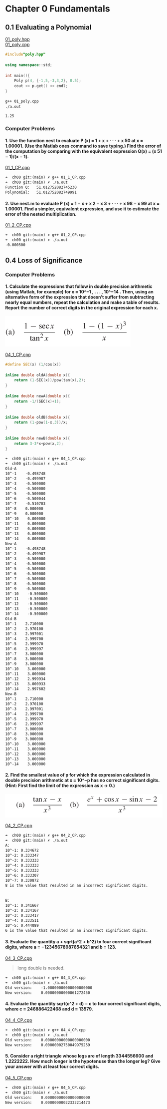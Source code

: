 # Chapter 0 Fundamentals  

## 0.1 Evaluating a Polynomial  


[01_poly.hpp](./01_poly.hpp)  
[01_poly.cpp](./01_poly.cpp)  

```cpp
#include"poly.hpp"  

using namespace::std;

int main(){
    Poly p(4, {-1,5,-3,3,2}, 0.5);
    cout << p.get() << endl;
}
```

`g++ 01_poly.cpp`  
`./a.out`  

```
1.25
```

### Computer Problems  

#### 1. Use the function nest to evaluate P (x) = 1 + x + · · · + x 50 at x = 1.00001. (Use the Matlab ones command to save typing.) Find the error of the computation by comparing with the equivalent expression Q(x) = (x 51 − 1)/(x − 1).

[01_1_CP.cpp](./01_1_CP.cpp)  

```
➜  ch00 git:(main) ✗ g++ 01_1_CP.cpp
➜  ch00 git:(main) ✗ ./a.out
Function Q:   51.012752082745230
Polynomial:   51.012752082749991
```  

#### 2. Use nest.m to evaluate P (x) = 1 − x + x 2 − x 3 + · · · + x 98 − x 99 at x = 1.00001. Find a simpler, equivalent expression, and use it to estimate the error of the nested multiplication.

[01_2_CP.cpp](./01_2_CP.cpp)  

```
➜  ch00 git:(main) ✗ g++ 01_2_CP.cpp
➜  ch00 git:(main) ✗ ./a.out
-0.000500
```   

## 0.4 Loss of Significance  

### Computer Problems  

#### 1. Calculate the expressions that follow in double precision arithmetic (using Matlab, for example) for x = 10^−1 , . . . , 10^−14 . Then, using an alternative form of the expression that doesn’t suffer from subtracting nearly equal numbers, repeat the calculation and make a table of results. Report the number of correct digits in the original expression for each x.  

![](./pic/04_1.png)  

[04_1_CP.cpp](./04_1_CP.cpp)  

```cpp
#define SEC(x) (1/cos(x))

inline double oldA(double x){
    return (1-SEC(x))/pow(tan(x),2);
}

inline double newA(double x){
    return -1/(SEC(x)+1);
}

inline double oldB(double x){
    return (1-pow(1-x,3))/x;
}

inline double newB(double x){
    return 3-3*x+pow(x,2);
}

```

```
➜  ch00 git:(main) ✗ g++ 04_1_CP.cpp
➜  ch00 git:(main) ✗ ./a.out
Old-A
10^-1    -0.498748
10^-2    -0.499987
10^-3    -0.500000
10^-4    -0.500000
10^-5    -0.500000
10^-6    -0.500044
10^-7    -0.510703
10^-8    0.000000
10^-9    0.000000
10^-10    0.000000
10^-11    0.000000
10^-12    0.000000
10^-13    0.000000
10^-14    0.000000
New-A
10^-1    -0.498748
10^-2    -0.499987
10^-3    -0.500000
10^-4    -0.500000
10^-5    -0.500000
10^-6    -0.500000
10^-7    -0.500000
10^-8    -0.500000
10^-9    -0.500000
10^-10    -0.500000
10^-11    -0.500000
10^-12    -0.500000
10^-13    -0.500000
10^-14    -0.500000
Old-B
10^-1    2.710000
10^-2    2.970100
10^-3    2.997001
10^-4    2.999700
10^-5    2.999970
10^-6    2.999997
10^-7    3.000000
10^-8    3.000000
10^-9    3.000000
10^-10    3.000000
10^-11    3.000000
10^-12    2.999934
10^-13    3.000933
10^-14    2.997602
New-B
10^-1    2.710000
10^-2    2.970100
10^-3    2.997001
10^-4    2.999700
10^-5    2.999970
10^-6    2.999997
10^-7    3.000000
10^-8    3.000000
10^-9    3.000000
10^-10    3.000000
10^-11    3.000000
10^-12    3.000000
10^-13    3.000000
10^-14    3.000000
```

#### 2. Find the smallest value of p for which the expression calculated in double precision arithmetic at x = 10^−p has no correct significant digits. (Hint: First find the limit of the expression as x → 0.)

![](./pic/04_2.png)

[04_2_CP.cpp](./04_2_CP.cpp)  

```
➜  ch00 git:(main) ✗ g++ 04_2_CP.cpp
➜  ch00 git:(main) ✗ ./a.out
A:  
10^-1: 0.334672
10^-2: 0.333347
10^-3: 0.333333
10^-4: 0.333333
10^-5: 0.333333
10^-6: 0.333307
10^-7: 0.330872
8 is the value that resulted in an incorrect significant digits.


B:  
10^-1: 0.341667
10^-2: 0.334167
10^-3: 0.333417
10^-4: 0.333511
10^-5: 0.444089
6 is the value that resulted in an incorrect significant digits.
```

#### 3. Evaluate the quantity a + sqrt(a^2 + b^2) to four correct significant digits, where a = −12345678987654321 and b = 123.   

[04_3_CP.cpp](./04_3_CP.cpp)  

> long double is needed.  

```
➜  ch00 git:(main) ✗ g++ 04_3_CP.cpp
➜  ch00 git:(main) ✗ ./a.out
Old version:    -1.00000000000000000000
New version:    0.00000000000061272450
```

#### 4. Evaluate the quantity sqrt(c^2 + d) − c to four correct significant digits, where c = 246886422468 and d = 13579.  

[04_4_CP.cpp](./04_4_CP.cpp)  

```
➜  ch00 git:(main) ✗ g++ 04_4_CP.cpp
➜  ch00 git:(main) ✗ ./a.out
Old version:    0.00000000000000000000
New version:    0.00000002750049975259
```  

#### 5. Consider a right triangle whose legs are of length 3344556600 and 1.2222222. How much longer is the hypotenuse than the longer leg? Give your answer with at least four correct digits.  

[04_5_CP.cpp](./04_5_CP.cpp)  

```
➜  ch00 git:(main) ✗ g++ 04_5_CP.cpp
➜  ch00 git:(main) ✗ ./a.out
Old version:    0.00000000000000000000
New version:    0.00000000022332214473
```


